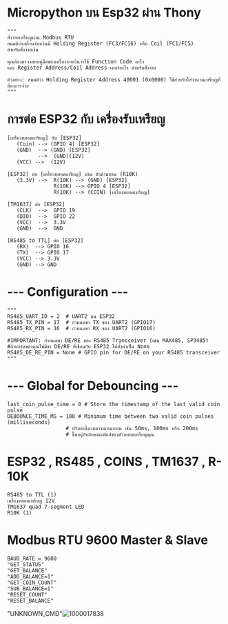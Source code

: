 # Micropython บน Esp32 ผ่าน Thony
    """
    สั่งจ่ายเหรียญผ่าน Modbus RTU
    สมมติว่าเครื่องจ่ายเงินมี Holding Register (FC3/FC16) หรือ Coil (FC1/FC5)
    สำหรับสั่งจ่ายเงิน
    
    คุณต้องตรวจสอบคู่มือของเครื่องจ่ายเงินว่าใช้ Function Code อะไร
    และ Register Address/Coil Address เบอร์อะไร สำหรับสั่งจ่าย
    
    ตัวอย่าง: สมมติว่า Holding Register Address 40001 (0x0000) ใช้สำหรับใส่จำนวนเหรียญที่ต้องการจ่าย
    """
# การต่อ ESP32 กับ เครื่องรับเหรียญ
    [เครื่องหยอดเหรียญ] กับ [ESP32]
       (Coin) --> (GPIO 4) [ESP32]
       (GND)  --> (GND) [ESP32]
              -->  (GND)(12V)
       (VCC) -->  (12V)
       
    [ESP32] ต่อ [เครื่องหยอดเหรียญ] ผ่าน ตัวต้านทาน (R10K)
       (3.3V) -->  R(10K) --> (GND) [ESP32]
                   R(10K) --> GPIO 4 [ESP32]
                   R(10K) --> (COIN) [เครื่องหยอดเหรียญ] 
                   
    [TM1637] ต่อ [ESP32]
       (CLK)  -->  GPIO 19
       (DIO)  -->  GPIO 22
       (VCC)  -->  3.3V
       (GND)  -->  GND
       
    [RS485 to TTL] ต่อ [ESP32]
       (RX)  --> GPIO 16
       (TX)  --> GPIO 17
       (VCC) --> 3.3V
       (GND) --> GND
       
# --- Configuration ---
    """
    RS485_UART_ID = 2  # UART2 บน ESP32
    RS485_TX_PIN = 17  # กำหนดขา TX ของ UART2 (GPIO17)
    RS485_RX_PIN = 16  # กำหนดขา RX ของ UART2 (GPIO16)

    #IMPORTANT: กำหนดขา DE/RE ของ RS485 Transceiver (เช่น MAX485, SP3485)
    #ถ้าบอร์ดของคุณไม่มีขา DE/RE ที่เชื่อมกับ ESP32 ให้ตั้งค่าเป็น None
    RS485_DE_RE_PIN = None # GPIO pin for DE/RE on your RS485 transceiver
    """
    
# --- Global for Debouncing ---
    last_coin_pulse_time = 0 # Store the timestamp of the last valid coin pulse
    DEBOUNCE_TIME_MS = 100 # Minimum time between two valid coin pulses (milliseconds)
                       # ปรับค่านี้ตามความเหมาะสม เช่น 50ms, 100ms หรือ 200ms
                       # ขึ้นอยู่กับลักษณะพัลส์ของตัวหยอดเหรียญคุณ
                       
# ESP32 , RS485 , COINS , TM1637 , R-10K
    RS485 to TTL (1)
    เครื่องหยอดเหรียญ 12V
    TM1637 quad 7-segment LED
    R10K (1)

# Modbus RTU  9600 Master & Slave
    BAUD_RATE = 9600
    "GET_STATUS"
    "GET_BALANCE"
    "ADD_BALANCE=1"
    "GET_COIN_COUNT"
    "SUB_BALANCE=1"
    "RESET_COUNT"
    "RESET_BALANCE"

"UNKNOWN_CMD"![1000017838](https://github.com/user-attachments/assets/10f41497-3a49-4716-b408-10b37d2d699a)

